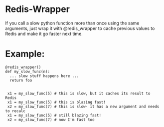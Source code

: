 # Redis-Wrapper
If you call a slow python function more than once using the same arguments, just wrap it with @redis_wrapper to cache previous values to Redis and make it go faster next time.

# Example:
~~~~
@redis_wrapper()
def my_slow_func(n):
  ... slow stuff happens here ...
  return foo
 

 x1 = my_slow_func(5) # this is slow, but it caches its result to Redis
 x1 = my_slow_func(5) # this is blazing fast!
 x2 = my_slow_func(7) # this is slow- it has a new argument and needs to recalc
 x1 = my_slow_func(5) # still blazing fast!
 x2 = my_slow_func(7) # now I'm fast too
~~~~
